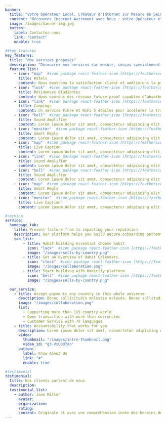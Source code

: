 ```yaml
---
banner:
  title: "Votre Opérateur Local, Créateur d'Internet sur Mesure en Seine-Maritime!"
  content: "Découvrez Internet Autrement avec Nous : Votre Opérateur et Intégrateur Local en Seine-Maritime, Fier d'Offrir des Solutions Internet de Proximité Adaptées à vos Besoins!"
  image: /images/banner-img.jpg
  button:
    label: Contactez-nous
    link: "contact"
    enable: true

##key features
key_features:
  title: "Nos services proposés"
  description: "Découvrez nos services sur mesure, conçus spécialement pour répondre à vos besoins en Seine-Maritime. Nous proposons des solutions Internet innovantes, de l'intégration à la gestion réseau, en privilégiant la proximité, le service client et la qualité de connexion."
  feature_list:
    - icon: "map"  #icon package react-feather-icon [https://feathericons.com/]
      title: Hôtels
      content: Nous boostons la satisfaction client et améliorons la productivité des équipes en connectant tous les services et terminaux métiers.
    - icon: "lock"  #icon package react-feather-icon [https://feathericons.com/]
      title: Résidences étudiantes
      content: Nous opérons des réseaux future-proof capables d’absorber l’incroyable croissance de usages internet des étudiantes.
    - icon: "link"  #icon package react-feather-icon [https://feathericons.com/]
      title: Campings
      content: Un service Fibre et WiFi 5 étoiles pour accélérer la transformation digitale de tous les professionnels de l’hébergement de plein air.Wifi campings >
    - icon: "bell"  #icon package react-feather-icon [https://feathericons.com/]
      title: Sound Amplifier
      content: Lorem ipsum dolor sit amet, consectetur adipiscing elit.
    - icon: "monitor"  #icon package react-feather-icon [https://feathericons.com/]
      title: Smart Reply
      content: Lorem ipsum dolor sit amet, consectetur adipiscing elit.
    - icon: "map"  #icon package react-feather-icon [https://feathericons.com/]
      title: Live Caption
      content: Lorem ipsum dolor sit amet, consectetur adipiscing elit.
    - icon: "link"  #icon package react-feather-icon [https://feathericons.com/]
      title: Sound Amplifier
      content: Lorem ipsum dolor sit amet, consectetur adipiscing elit.
    - icon: "bell"  #icon package react-feather-icon [https://feathericons.com/]
      title: Sound Amplifier
      content: Lorem ipsum dolor sit amet, consectetur adipiscing elit.
    - icon: "map"  #icon package react-feather-icon [https://feathericons.com/]
      title: Smart Reply
      content: Lorem ipsum dolor sit amet, consectetur adipiscing elit.
    - icon: "monitor"  #icon package react-feather-icon [https://feathericons.com/]
      title: Live Caption
      content: Lorem ipsum dolor sit amet, consectetur adipiscing elit.

#service
service:
  homepage_tab:
    title: Prevent failure from to impacting your reputation
    description: Our platform helps you build secure onboarding authentication experiences that retain and engage your users. We build the infrastructure, you can.
    tab_list:
        - title: Habit building essential choose habit
          icon: "lock"  #icon package react-feather-icon [https://feathericons.com/]
          image: "/images/sells-by-country.png"
        - title: Get an overview of Habit Calendars.
          icon: "clock"  #icon package react-feather-icon [https://feathericons.com/]
          image: "/images/collaboration.png"
        - title: Start building with Habitify platform
          icon: "bell"  #icon package react-feather-icon [https://feathericons.com/]
          image: "/images/sells-by-country.png"

  our_service:
    - title: Accept payments any country in this whole universe
      desctiption: Donec sollicitudin molestie malesda. Donec sollitudin molestie malesuada. Mauris pellentesque nec, egestas non nisi. Cras ultricies ligula sed
      image: "/images/collaboration.png"
      list:
        - Supporting more than 119 country world
        - Open transaction with more than currencies
        - Customer Service with 79 languages
    - title: Accountability that works for you
      description: Lorem ipsum dolor sit amet, consectetur adipiscing elit. Morbi egestas Werat viverra id et aliquet. vulputate egestas sollicitudin.
      video:
        thumbnail: "/images/intro-thumbnail.png"
        video_id: "g3-VxLQO7do"
      button:
        label: Know About Us
        link: "#"
        enable: true

#testimonial
testimonial:
  title: Nos clients parlent de nous
  description: 
  testimonial_list:
    - author: Jane Miller
      avatar: 
      organization: 
      rating:
      content: Originale et avec une compréhension innée des besoins de leurs clients, l'équipe de SeineConnect est toujours un plaisir à travailler avec.
---
```

